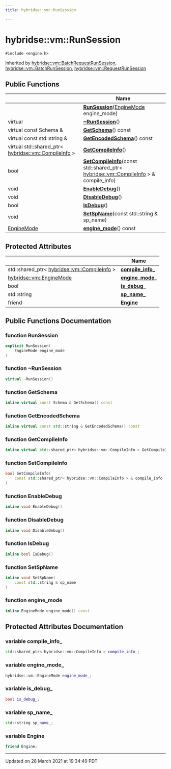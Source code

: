 ```yaml
---
title: hybridse::vm::RunSession

---
```


# hybridse::vm::RunSession




`#include <engine.h>`

Inherited by [hybridse::vm::BatchRequestRunSession](/hybridse/usage/api/markdownClasses/classhybridse_1_1vm_1_1_batch_request_run_session.md), [hybridse::vm::BatchRunSession](/hybridse/usage/api/markdownClasses/classhybridse_1_1vm_1_1_batch_run_session.md), [hybridse::vm::RequestRunSession](/hybridse/usage/api/markdownClasses/classhybridse_1_1vm_1_1_request_run_session.md)

## Public Functions

|                | Name           |
| -------------- | -------------- |
| | **[RunSession](/hybridse/usage/api/markdownClasses/classhybridse_1_1vm_1_1_run_session.md#function-runsession)**([EngineMode](/hybridse/usage/api/markdownNamespaces/namespacehybridse_1_1vm.md#enum-enginemode) engine_mode) |
| virtual | **[~RunSession](/hybridse/usage/api/markdownClasses/classhybridse_1_1vm_1_1_run_session.md#function-~runsession)**() |
| virtual const Schema & | **[GetSchema](/hybridse/usage/api/markdownClasses/classhybridse_1_1vm_1_1_run_session.md#function-getschema)**() const |
| virtual const std::string & | **[GetEncodedSchema](/hybridse/usage/api/markdownClasses/classhybridse_1_1vm_1_1_run_session.md#function-getencodedschema)**() const |
| virtual std::shared_ptr< [hybridse::vm::CompileInfo](/hybridse/usage/api/markdownClasses/classhybridse_1_1vm_1_1_compile_info.md) > | **[GetCompileInfo](/hybridse/usage/api/markdownClasses/classhybridse_1_1vm_1_1_run_session.md#function-getcompileinfo)**() |
| bool | **[SetCompileInfo](/hybridse/usage/api/markdownClasses/classhybridse_1_1vm_1_1_run_session.md#function-setcompileinfo)**(const std::shared_ptr< [hybridse::vm::CompileInfo](/hybridse/usage/api/markdownClasses/classhybridse_1_1vm_1_1_compile_info.md) > & compile_info) |
| void | **[EnableDebug](/hybridse/usage/api/markdownClasses/classhybridse_1_1vm_1_1_run_session.md#function-enabledebug)**() |
| void | **[DisableDebug](/hybridse/usage/api/markdownClasses/classhybridse_1_1vm_1_1_run_session.md#function-disabledebug)**() |
| bool | **[IsDebug](/hybridse/usage/api/markdownClasses/classhybridse_1_1vm_1_1_run_session.md#function-isdebug)**() |
| void | **[SetSpName](/hybridse/usage/api/markdownClasses/classhybridse_1_1vm_1_1_run_session.md#function-setspname)**(const std::string & sp_name) |
| [EngineMode](/hybridse/usage/api/markdownNamespaces/namespacehybridse_1_1vm.md#enum-enginemode) | **[engine_mode](/hybridse/usage/api/markdownClasses/classhybridse_1_1vm_1_1_run_session.md#function-engine_mode)**() const |

## Protected Attributes

|                | Name           |
| -------------- | -------------- |
| std::shared_ptr< [hybridse::vm::CompileInfo](/hybridse/usage/api/markdownClasses/classhybridse_1_1vm_1_1_compile_info.md) > | **[compile_info_](/hybridse/usage/api/markdownClasses/classhybridse_1_1vm_1_1_run_session.md#variable-compile_info_)**  |
| [hybridse::vm::EngineMode](/hybridse/usage/api/markdownNamespaces/namespacehybridse_1_1vm.md#enum-enginemode) | **[engine_mode_](/hybridse/usage/api/markdownClasses/classhybridse_1_1vm_1_1_run_session.md#variable-engine_mode_)**  |
| bool | **[is_debug_](/hybridse/usage/api/markdownClasses/classhybridse_1_1vm_1_1_run_session.md#variable-is_debug_)**  |
| std::string | **[sp_name_](/hybridse/usage/api/markdownClasses/classhybridse_1_1vm_1_1_run_session.md#variable-sp_name_)**  |
| friend | **[Engine](/hybridse/usage/api/markdownClasses/classhybridse_1_1vm_1_1_run_session.md#variable-engine)**  |

## Public Functions Documentation

### function RunSession

```cpp
explicit RunSession(
    EngineMode engine_mode
)
```


### function ~RunSession

```cpp
virtual ~RunSession()
```


### function GetSchema

```cpp
inline virtual const Schema & GetSchema() const
```


### function GetEncodedSchema

```cpp
inline virtual const std::string & GetEncodedSchema() const
```


### function GetCompileInfo

```cpp
inline virtual std::shared_ptr< hybridse::vm::CompileInfo > GetCompileInfo()
```


### function SetCompileInfo

```cpp
bool SetCompileInfo(
    const std::shared_ptr< hybridse::vm::CompileInfo > & compile_info
)
```


### function EnableDebug

```cpp
inline void EnableDebug()
```


### function DisableDebug

```cpp
inline void DisableDebug()
```


### function IsDebug

```cpp
inline bool IsDebug()
```


### function SetSpName

```cpp
inline void SetSpName(
    const std::string & sp_name
)
```


### function engine_mode

```cpp
inline EngineMode engine_mode() const
```


## Protected Attributes Documentation

### variable compile_info_

```cpp
std::shared_ptr< hybridse::vm::CompileInfo > compile_info_;
```


### variable engine_mode_

```cpp
hybridse::vm::EngineMode engine_mode_;
```


### variable is_debug_

```cpp
bool is_debug_;
```


### variable sp_name_

```cpp
std::string sp_name_;
```


### variable Engine

```cpp
friend Engine;
```


-------------------------------

Updated on 28 March 2021 at 19:34:49 PDT